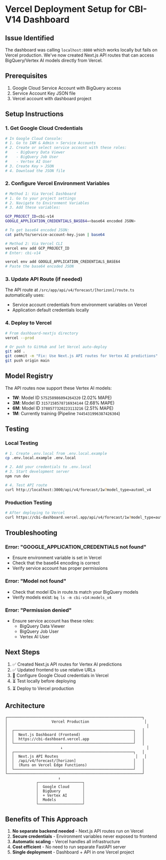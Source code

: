 # Vercel Deployment Setup for CBI-V14 Dashboard

## Issue Identified
The dashboard was calling `localhost:8080` which works locally but fails on Vercel production. We've now created Next.js API routes that can access BigQuery/Vertex AI models directly from Vercel.

## Prerequisites
1. Google Cloud Service Account with BigQuery access
2. Service Account Key JSON file
3. Vercel account with dashboard project

## Setup Instructions

### 1. Get Google Cloud Credentials

```bash
# In Google Cloud Console:
# 1. Go to IAM & Admin > Service Accounts
# 2. Create or select service account with these roles:
#    - BigQuery Data Viewer
#    - BigQuery Job User
#    - Vertex AI User
# 3. Create Key > JSON
# 4. Download the JSON file
```

### 2. Configure Vercel Environment Variables

```bash
# Method 1: Via Vercel Dashboard
# 1. Go to your project settings
# 2. Navigate to Environment Variables
# 3. Add these variables:

GCP_PROJECT_ID=cbi-v14
GOOGLE_APPLICATION_CREDENTIALS_BASE64=<base64 encoded JSON>

# To get base64 encoded JSON:
cat path/to/service-account-key.json | base64

# Method 2: Via Vercel CLI
vercel env add GCP_PROJECT_ID
# Enter: cbi-v14

vercel env add GOOGLE_APPLICATION_CREDENTIALS_BASE64
# Paste the base64 encoded JSON
```

### 3. Update API Route (if needed)

The API route at `/src/app/api/v4/forecast/[horizon]/route.ts` automatically uses:
- Service account credentials from environment variables on Vercel
- Application default credentials locally

### 4. Deploy to Vercel

```bash
# From dashboard-nextjs directory
vercel --prod

# Or push to GitHub and let Vercel auto-deploy
git add .
git commit -m "Fix: Use Next.js API routes for Vertex AI predictions"
git push origin main
```

## Model Registry

The API routes now support these Vertex AI models:

- **1W**: Model ID `575258986094264320` (2.02% MAPE)
- **3M**: Model ID `3157158578716934144` (2.68% MAPE)  
- **6M**: Model ID `3788577320223113216` (2.51% MAPE)
- **1M**: Currently training (Pipeline `7445431996387426304`)

## Testing

### Local Testing
```bash
# 1. Create .env.local from .env.local.example
cp .env.local.example .env.local

# 2. Add your credentials to .env.local
# 3. Start development server
npm run dev

# 4. Test API route
curl http://localhost:3000/api/v4/forecast/1w?model_type=automl_v4
```

### Production Testing
```bash
# After deploying to Vercel
curl https://cbi-dashboard.vercel.app/api/v4/forecast/1w?model_type=automl_v4
```

## Troubleshooting

### Error: "GOOGLE_APPLICATION_CREDENTIALS not found"
- Ensure environment variable is set in Vercel
- Check that the base64 encoding is correct
- Verify service account has proper permissions

### Error: "Model not found"
- Check that model IDs in route.ts match your BigQuery models
- Verify models exist: `bq ls -m cbi-v14:models_v4`

### Error: "Permission denied"
- Ensure service account has these roles:
  - BigQuery Data Viewer
  - BigQuery Job User
  - Vertex AI User

## Next Steps

1. ✅ Created Next.js API routes for Vertex AI predictions
2. ✅ Updated frontend to use relative URLs
3. 🔄 Configure Google Cloud credentials in Vercel
4. ⏳ Test locally before deploying
5. ⏳ Deploy to Vercel production

## Architecture

```
┌─────────────────────────────────────────────────────────────┐
│                    Vercel Production                         │
│                                                               │
│  ┌──────────────────────────────────────────────────────┐   │
│  │  Next.js Dashboard (Frontend)                        │   │
│  │  https://cbi-dashboard.vercel.app                    │   │
│  └──────────────────────────────────────────────────────┘   │
│                        ↓                                      │
│  ┌──────────────────────────────────────────────────────┐   │
│  │  Next.js API Routes                                   │   │
│  │  /api/v4/forecast/[horizon]                          │   │
│  │  (Runs on Vercel Edge Functions)                     │   │
│  └──────────────────────────────────────────────────────┘   │
└─────────────────────────────────────────────────────────────┘
                        ↓
              ┌────────────────────┐
              │  Google Cloud      │
              │  BigQuery          │
              │  + Vertex AI       │
              │  Models            │
              └────────────────────┘
```

## Benefits of This Approach

1. **No separate backend needed** - Next.js API routes run on Vercel
2. **Secure credentials** - Environment variables never exposed to frontend
3. **Automatic scaling** - Vercel handles all infrastructure
4. **Cost efficient** - No need to run separate FastAPI server
5. **Single deployment** - Dashboard + API in one Vercel project

